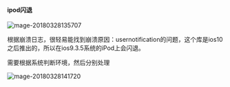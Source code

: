 #### ipod闪退

![mage-20180328135707](/var/folders/68/qkffd9n17175z5x2ydxnp6cm0000gn/T/abnerworks.Typora/image-201803281357074.png)



根据崩溃日志，很轻易能找到崩溃原因：usernotification的问题，这个库是ios10之后推出的，所以在ios9.3.5系统的iPod上会闪退。

需要根据系统判断环境，然后分别处理

![mage-20180328141720](/var/folders/68/qkffd9n17175z5x2ydxnp6cm0000gn/T/abnerworks.Typora/image-201803281417200.png)

